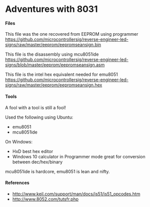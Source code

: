# Adventures with 8031

#### Files

This file was the one recovered from EEPROM using programmer
https://github.com/microcontrollersig/reverse-engineer-led-signs/raw/master/eeprom/eepromseansign.bin

This file is the disassembly using mcu8051ide
https://github.com/microcontrollersig/reverse-engineer-led-signs/blob/master/eeprom/eepromseansign.asm

This file is the intel hex equivalent needed for emu8051
https://github.com/microcontrollersig/reverse-engineer-led-signs/raw/master/eeprom/eepromseansign.hex

#### Tools
A fool with a tool is still a fool!

Used the following using Ubuntu:

* emu8051
* mcu8051ide

On Windows:

* HxD best hex editor
* Windows 10 calculator in Programmer mode great for conversion between dec/hex/binary 

mcu8051ide is hardcore, emu8051 is lean and nifty.

#### References
* http://www.keil.com/support/man/docs/is51/is51_opcodes.htm
* http://www.8052.com/tutsfr.php



